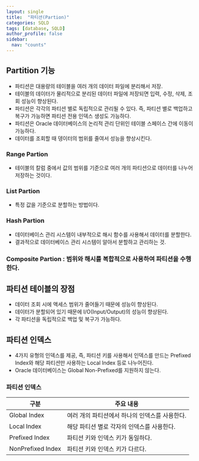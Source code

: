 ```yaml
---
layout: single
title:  "파티션(Partion)"
categories: SQLD
tags: [database, SQLD]
author_profile: false
sidebar:
  nav: "counts"
---
```

## Partition 기능
  - 파티션은 대용량의 테이블을 여러 개의 데이터 파일에 분리해서 저장.
  - 테이블의 데이터가 물리적으로 분리된 데이터 파일에 저장되면 입력, 수정, 삭제, 조회 성능이 향상된다.
  - 파티션은 각각의 파티션 별로 독립적으로 관리될 수 있다. 즉, 파티션 별로 백업하고 복구가 가능하면 파티션 전용 인덱스 생성도 가능하다.
  - 파티션은 Oracle 데이터베이스의 논리적 관리 단위인 테이블 스페이스 간에 이동이 가능하다.
  - 데이터를 조회할 때 뎅이터의 범위를 줄여서 성능을 향상시킨다.
### Range Partion
  - 테이블의 칼럼 중에서 값의 범위를 기준으로 여러 개의 파티션으로 데이터를 나누어 저장하는 것이다.
### List Partion
  - 특정 값을 기준으로 분할하는 방법이다.
### Hash Partion
  - 데이터베이스 관리 시스템이 내부적으로 해시 함수를 사용해서 데이터를 분할한다.
  - 결과적으로 데이터베이스 관리 시스템이 알아서 분할하고 관리하는 것.
### Composite Partion : 범위와 해시를 복합적으로 사용하여 파티션을 수행한다.

## 파티션 테이블의 장점
  - 데이터 조회 시에 액세스 범위가 줄어들기 때문에 성능이 향상된다.
  - 데이터가 분할되어 있기 때문에 I/O(Input/Output)의 성능이 향상된다.
  - 각 파티션을 독립적으로 백업 및 복구가 가능하다.

## 파티션 인덱스
  - 4가지 유형의 인덱스를 제공, 즉, 파티션 키를 사용해서 인덱스를 만드는 Prefixed Index와 해당 파티션만 사용하는 Local Index 등로 나누어진다.
  - Oracle 데이터베이스는 Global Non-Prefixed를 지원하지 않는다.
### 파티션 인덱스

| 구분                | 주요 내용                      |
| ----------------- | -------------------------- |
| Global Index      | 여러 개의 파티션에서 하나의 인덱스를 사용한다. |
| Local Index       | 해당 파티션 별로 각자의 인덱스를 사용한다.   |
| Prefixed Index    | 파티션 키와 인덱스 키가 동일하다.        |
| NonPrefixed Index | 파티션 키와 인덱스 키가 다르다.         |

